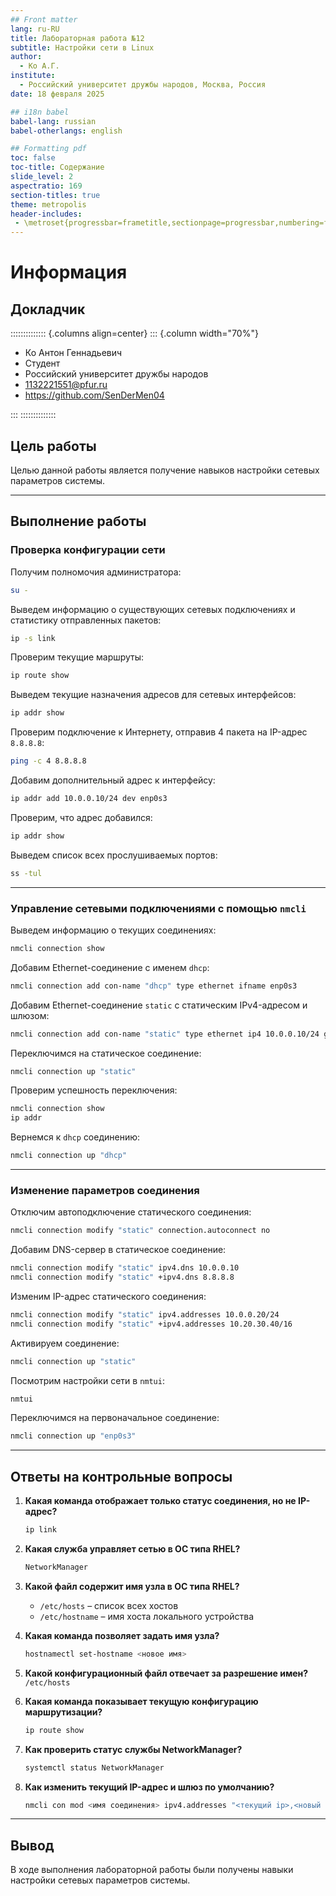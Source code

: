 ```yaml
---
## Front matter
lang: ru-RU
title: Лабораторная работа №12
subtitle: Настройки сети в Linux
author:
  - Ко А.Г.
institute:
  - Российский университет дружбы народов, Москва, Россия
date: 18 февраля 2025

## i18n babel
babel-lang: russian
babel-otherlangs: english

## Formatting pdf
toc: false
toc-title: Содержание
slide_level: 2
aspectratio: 169
section-titles: true
theme: metropolis
header-includes:
 - \metroset{progressbar=frametitle,sectionpage=progressbar,numbering=fraction}
---
```


# Информация

## Докладчик

:::::::::::::: {.columns align=center}
::: {.column width="70%"}

  * Ко Антон Геннадьевич
  * Студент
  * Российский университет дружбы народов
  * [1132221551@pfur.ru](mailto:1132221551@pfur.ru)
  * <https://github.com/SenDerMen04>

:::
::::::::::::::

## Цель работы

Целью данной работы является получение навыков настройки сетевых параметров системы.

---

## Выполнение работы

### Проверка конфигурации сети

Получим полномочия администратора:

```bash
su -
```

Выведем информацию о существующих сетевых подключениях и статистику отправленных пакетов:

```bash
ip -s link
```

Проверим текущие маршруты:

```bash
ip route show
```

Выведем текущие назначения адресов для сетевых интерфейсов:

```bash
ip addr show
```

Проверим подключение к Интернету, отправив 4 пакета на IP-адрес `8.8.8.8`:

```bash
ping -c 4 8.8.8.8
```

Добавим дополнительный адрес к интерфейсу:

```bash
ip addr add 10.0.0.10/24 dev enp0s3
```

Проверим, что адрес добавился:

```bash
ip addr show
```

Выведем список всех прослушиваемых портов:

```bash
ss -tul
```

---

### Управление сетевыми подключениями с помощью `nmcli`

Выведем информацию о текущих соединениях:

```bash
nmcli connection show
```

Добавим Ethernet-соединение с именем `dhcp`:

```bash
nmcli connection add con-name "dhcp" type ethernet ifname enp0s3
```

Добавим Ethernet-соединение `static` с статическим IPv4-адресом и шлюзом:

```bash
nmcli connection add con-name "static" type ethernet ip4 10.0.0.10/24 gw4 10.0.0.1 ifname enp0s3
```

Переключимся на статическое соединение:

```bash
nmcli connection up "static"
```

Проверим успешность переключения:

```bash
nmcli connection show
ip addr
```

Вернемся к `dhcp` соединению:

```bash
nmcli connection up "dhcp"
```

---

### Изменение параметров соединения

Отключим автоподключение статического соединения:

```bash
nmcli connection modify "static" connection.autoconnect no
```

Добавим DNS-сервер в статическое соединение:

```bash
nmcli connection modify "static" ipv4.dns 10.0.0.10
nmcli connection modify "static" +ipv4.dns 8.8.8.8
```

Изменим IP-адрес статического соединения:

```bash
nmcli connection modify "static" ipv4.addresses 10.0.0.20/24
nmcli connection modify "static" +ipv4.addresses 10.20.30.40/16
```

Активируем соединение:

```bash
nmcli connection up "static"
```

Посмотрим настройки сети в `nmtui`:

```bash
nmtui
```

Переключимся на первоначальное соединение:

```bash
nmcli connection up "enp0s3"
```

---

## Ответы на контрольные вопросы

1. **Какая команда отображает только статус соединения, но не IP-адрес?**  
   ```bash
   ip link
   ```

2. **Какая служба управляет сетью в ОС типа RHEL?**  
   ```bash
   NetworkManager
   ```

3. **Какой файл содержит имя узла в ОС типа RHEL?**  
   - `/etc/hosts` – список всех хостов  
   - `/etc/hostname` – имя хоста локального устройства  

4. **Какая команда позволяет задать имя узла?**  
   ```bash
   hostnamectl set-hostname <новое имя>
   ```

5. **Какой конфигурационный файл отвечает за разрешение имен?**  
   `/etc/hosts`

6. **Какая команда показывает текущую конфигурацию маршрутизации?**  
   ```bash
   ip route show
   ```

7. **Как проверить статус службы NetworkManager?**  
   ```bash
   systemctl status NetworkManager
   ```

8. **Как изменить текущий IP-адрес и шлюз по умолчанию?**  
   ```bash
   nmcli con mod <имя соединения> ipv4.addresses "<текущий ip>,<новый ip>" gw4 <новый ip>
   ```

---

## Вывод

В ходе выполнения лабораторной работы были получены навыки настройки сетевых параметров системы.
